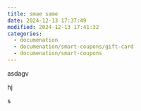 ```yaml
---
title: smae same
date: 2024-12-13 17:37:49
modified: 2024-12-13 17:41:32
categories:
  - documenation
  - documenation/smart-coupons/gift-card
  - documenation/smart-coupons
---
```



<!-- wp:paragraph -->
<p>asdagv</p>
<!-- /wp:paragraph -->

<!-- wp:paragraph -->
<p>hj</p>
<!-- /wp:paragraph -->

<!-- wp:paragraph -->
<p>s</p>
<!-- /wp:paragraph -->